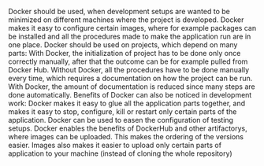 Docker should be used, when development setups are wanted to be minimized on different machines where the project is developed. Docker makes it easy to configure certain images, where for example packages can be installed and all the procedures made to make the application run are in one place. Docker should be used on projects, which depend on many parts: With Docker, the initialization of project has to be done only once correctly manually, after that the outcome can be for example pulled from Docker Hub.  Without Docker, all the procedures have to be done manually every time, which requires a documentation on how the project can be run. With Docker, the amount of documentation is reduced since many steps are done automatically.  Benefits of Docker can also be noticed in development work: Docker makes it easy to glue all the application parts together, and makes it easy to stop, configure, kill or restart only certain parts of the application. Docker can be used to easen the configuration of testing setups. Docker enables the benefits of DockerHub and other artifactorys, where images can be uploaded. This makes the ordering of the versions easier. Images also makes it easier to upload only certain parts of application to your machine (instead of cloning the whole repository) 
